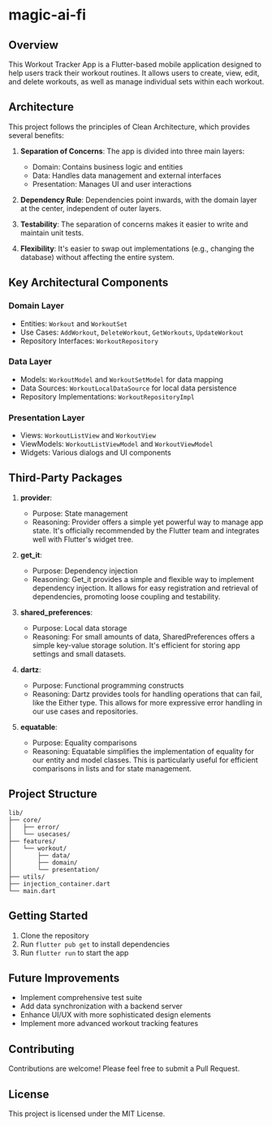 # magic-ai-fi

## Overview

This Workout Tracker App is a Flutter-based mobile application designed to help users track their workout routines. It allows users to create, view, edit, and delete workouts, as well as manage individual sets within each workout.

## Architecture

This project follows the principles of Clean Architecture, which provides several benefits:

1. **Separation of Concerns**: The app is divided into three main layers:
   - Domain: Contains business logic and entities
   - Data: Handles data management and external interfaces
   - Presentation: Manages UI and user interactions

2. **Dependency Rule**: Dependencies point inwards, with the domain layer at the center, independent of outer layers.

3. **Testability**: The separation of concerns makes it easier to write and maintain unit tests.

4. **Flexibility**: It's easier to swap out implementations (e.g., changing the database) without affecting the entire system.

## Key Architectural Components

### Domain Layer
- Entities: `Workout` and `WorkoutSet`
- Use Cases: `AddWorkout`, `DeleteWorkout`, `GetWorkouts`, `UpdateWorkout`
- Repository Interfaces: `WorkoutRepository`

### Data Layer
- Models: `WorkoutModel` and `WorkoutSetModel` for data mapping
- Data Sources: `WorkoutLocalDataSource` for local data persistence
- Repository Implementations: `WorkoutRepositoryImpl`

### Presentation Layer
- Views: `WorkoutListView` and `WorkoutView`
- ViewModels: `WorkoutListViewModel` and `WorkoutViewModel`
- Widgets: Various dialogs and UI components

## Third-Party Packages

1. **provider**: 
   - Purpose: State management
   - Reasoning: Provider offers a simple yet powerful way to manage app state. It's officially recommended by the Flutter team and integrates well with Flutter's widget tree.

2. **get_it**:
   - Purpose: Dependency injection
   - Reasoning: Get_it provides a simple and flexible way to implement dependency injection. It allows for easy registration and retrieval of dependencies, promoting loose coupling and testability.

3. **shared_preferences**:
   - Purpose: Local data storage
   - Reasoning: For small amounts of data, SharedPreferences offers a simple key-value storage solution. It's efficient for storing app settings and small datasets.

4. **dartz**:
   - Purpose: Functional programming constructs
   - Reasoning: Dartz provides tools for handling operations that can fail, like the Either type. This allows for more expressive error handling in our use cases and repositories.

5. **equatable**:
   - Purpose: Equality comparisons
   - Reasoning: Equatable simplifies the implementation of equality for our entity and model classes. This is particularly useful for efficient comparisons in lists and for state management.

## Project Structure

```
lib/
├── core/
│   ├── error/
│   └── usecases/
├── features/
│   └── workout/
│       ├── data/
│       ├── domain/
│       └── presentation/
├── utils/
├── injection_container.dart
└── main.dart
```

## Getting Started

1. Clone the repository
2. Run `flutter pub get` to install dependencies
3. Run `flutter run` to start the app

## Future Improvements

- Implement comprehensive test suite
- Add data synchronization with a backend server
- Enhance UI/UX with more sophisticated design elements
- Implement more advanced workout tracking features

## Contributing

Contributions are welcome! Please feel free to submit a Pull Request.

## License

This project is licensed under the MIT License.